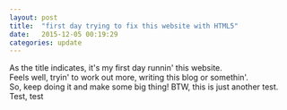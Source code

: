 ```yaml
---
layout: post
title:  "first day trying to fix this website with HTML5"
date:   2015-12-05 00:19:29
categories: update
---
```

As the title indicates, it's my first day runnin' this website.  
Feels well, tryin' to work out more, writing this blog or somethin'.  
So, keep doing it and make some big thing!
BTW, this is just another test.
Test, test